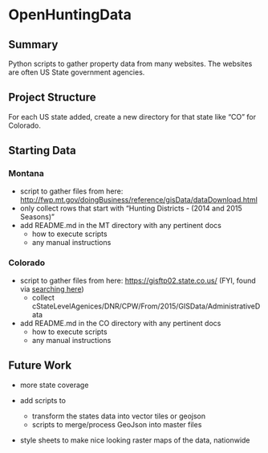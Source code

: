 # OpenHuntingData

## Summary

Python scripts to gather property data from many websites. The websites are often US State government agencies.

## **Project Structure**

For each US state added, create a new directory for that state like “CO” for Colorado.

## **Starting Data**

### Montana

* script to gather files from here: http://fwp.mt.gov/doingBusiness/reference/gisData/dataDownload.html
* only collect rows that start with “Hunting Districts - (2014 and 2015 Seasons)”
* add README.md in the MT directory with any pertinent docs
    * how to execute scripts
    * any manual instructions

### Colorado

* script to gather files from here: https://gisftp02.state.co.us/ (FYI, found via [searching here](http://www.arcgis.com/home/search.html?q=colorado%20parks%20and%20wildlife&t=groups&focus=groups))
    * collect cStateLevelAgenices/DNR/CPW/From/2015/GISData/AdministrativeData
* add README.md in the CO directory with any pertinent docs
    * how to execute scripts
    * any manual instructions

## Future Work

* more state coverage

* add scripts to
    * transform the states data into vector tiles or geojson
    * scripts to merge/process GeoJson into master files

* style sheets to make nice looking raster maps of the data, nationwide




